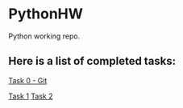 # PythonHW
Python working repo.
## Here is a list of completed tasks:
[Task 0 - Git](T0-Git/Task0.md)

[Task 1](T1/Task1.md)
[Task 2](T2/Task2.md)